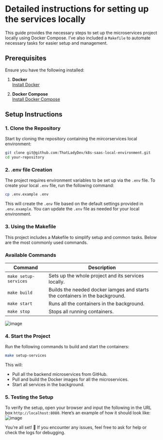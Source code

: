 # Detailed instructions for setting up the services locally

This guide provides the necessary steps to set up the microservices project locally using Docker Compose. I’ve also included a `Makefile` to automate necessary tasks for easier setup and management.

## **Prerequisites**

Ensure you have the following installed:

1. **Docker**  
   [Install Docker](https://docs.docker.com/get-docker/)

2. **Docker Compose**  
   [Install Docker Compose](https://docs.docker.com/compose/install/)


## **Setup Instructions**

### 1. **Clone the Repository**

Start by cloning the repository containing the mircorservices local environment:

```bash
git clone git@github.com:ThatLadyDev/k8s-saas-local-environment.git
cd your-repository
```

### 2. **.env file Creation**

The project requires environment variables to be set up via the `.env` file. To create your local `.env` file, run the following command:

```bash
cp .env.example .env
```
This will create the `.env` file based on the default settings provided in `.env.example`. You can update the `.env` file as needed for your local environment.

### 3. **Using the Makefile**

This project includes a Makefile to simplify setup and common tasks. Below are the most commonly used commands.

### **Available Commands**
| Command                  | Description                              |
|--------------------------|------------------------------------------|
| `make setup-services`    | Sets up the whole project and its services locally.                    |
| `make build`             | Builds the needed docker iamges and starts the containers in the background. |
| `make start`             | Runs all the containers in the background.            |
| `make stop`              | Stops all running containers.   |

![image](https://github.com/user-attachments/assets/f82bda29-aa14-4639-ab89-29d4b3bdae58)

### 4. **Start the Project**

Run the following commands to build and start the containers:

```bash
make setup-services
```

This will:
- Pull all the backend microservices from GitHub.
- Pull and build the Docker images for all the microservices.
- Start all services in the background.

### 5. **Testing the Setup**

To verify the setup, open your browser and input the following in the URL box `http://localhost:8080`. Here’s an example of how it should look like:
![image](https://github.com/user-attachments/assets/e1bc395b-53d1-45af-b363-adc5cbf506ed)


You’re all set! 🚀 If you encounter any issues, feel free to ask for help or check the logs for debugging.
